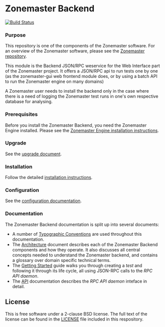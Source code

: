 # Zonemaster Backend
[![Build Status](https://travis-ci.org/zonemaster/zonemaster-backend.svg?branch=master)](https://travis-ci.org/zonemaster/zonemaster-backend)


### Purpose
This repository is one of the components of the Zonemaster software. For an
overview of the Zonemaster software, please see the
[Zonemaster repository].

This module is the Backend JSON/RPC weservice for the Web Interface part of
the Zonemaster project. It offers a JSON/RPC api to run tests one by one
(as the zonemaster-gui web frontend module does, or by using a batch API to
run the Zonemaster engine on many domains)

A Zonemaster user needs to install the backend only in the case where there is a
need of logging the Zonemaster test runs in one's own respective database for
analysing.


### Prerequisites

Before you install the Zonemaster Backend, you need the
Zonemaster Engine installed. Please see the
[Zonemaster Engine installation instructions][Zonemaster-Engine installation].


### Upgrade

See the [upgrade document].


### Installation

Follow the detailed [installation instructions].


### Configuration

See the [configuration documentation].


### Documentation

The Zonemaster Backend documentation is split up into several documents:

* A number of [Typographic Conventions] are used throughout this documentation.
* The [Architecture] document describes each of the Zonemaster Backend
  components and how they operate. It also discusses all central concepts
  needed to understand the Zonemaster backend, and contains a glossary over
  domain specific technical terms.
* The [Getting Started] guide walks you through creating a *test* and following
  it through its life cycle, all using JSON-RPC calls to the *RPC API daemon*.
* The [API] documentation describes the *RPC API daemon* inteface in detail.


## License

This is free software under a 2-clause BSD license. The full text of the license can
be found in the [LICENSE](LICENSE) file included in this respository.


[API]:                            https://github.com/zonemaster/zonemaster/blob/master/docs/public/using/backend/rpcapi-reference.md
[Architecture]:                   docs/Architecture.md
[Configuration documentation]:    https://github.com/zonemaster/zonemaster/blob/master/docs/public/configuration/backend.md
[Getting Started]:                https://github.com/zonemaster/zonemaster/blob/master/docs/public/using/backend/getting-started.md
[Installation instructions]:      https://github.com/zonemaster/zonemaster/blob/master/docs/public/installation/zonemaster-backend.md
[Typographic Conventions]:        docs/TypographicConventions.md
[Upgrade document]:               https://github.com/zonemaster/zonemaster/blob/master/docs/public/upgrading/backend.md
[Zonemaster-Engine installation]: https://github.com/zonemaster/zonemaster/blob/master/docs/public/installation/zonemaster-engine.md
[Zonemaster repository]:          https://github.com/zonemaster/zonemaster
